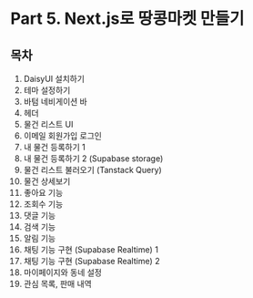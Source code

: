 # Part 5. Next.js로 땅콩마켓 만들기

## 목차

1. DaisyUI 설치하기
2. 테마 설정하기
3. 바텀 네비게이션 바
4. 헤더
5. 물건 리스트 UI
6. 이메일 회원가입 로그인
7. 내 물건 등록하기 1
8. 내 물건 등록하기 2 (Supabase storage)
9. 물건 리스트 불러오기 (Tanstack Query)
10. 물건 상세보기
11. 좋아요 기능
12. 조회수 기능
13. 댓글 기능
14. 검색 기능
15. 알림 기능
16. 채팅 기능 구현 (Supabase Realtime) 1
17. 채팅 기능 구현 (Supabase Realtime) 2
18. 마이페이지와 동네 설정
19. 관심 목록, 판매 내역
